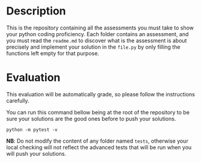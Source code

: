 # Description
This is the repository containing all the assessments you must take to show your python coding proficiency. Each folder contains an assessment, and you must read the `readme.md` to discover what is the assessment is about precisely and implement your solution in the `file.py` by only filling the functions left empty for that purpose.

# Evaluation
This evaluation will be automatically grade, so please follow the instructions carefully. 

You can run this command bellow being at the root of the repository to be sure your solutions are the good ones before to push your solutions.
```command
python -m pytest -v
```

**NB**: Do not modify the content of any folder named `tests`, otherwise your local checking will not reflect the advanced tests that will be run when you will push your solutions.